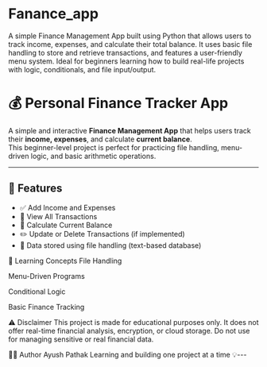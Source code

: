 # Fanance_app
A simple Finance Management App built using Python that allows users to track income, expenses, and calculate their total balance. It uses basic file handling to store and retrieve transactions, and features a user-friendly menu system. Ideal for beginners learning how to build real-life projects with logic, conditionals, and file input/output.
# 💰 Personal Finance Tracker App

A simple and interactive **Finance Management App** that helps users track their **income, expenses**, and calculate **current balance**.  
This beginner-level project is perfect for practicing file handling, menu-driven logic, and basic arithmetic operations.

---

## 🚀 Features

- ✅ Add Income and Expenses  
- 📄 View All Transactions  
- 🧮 Calculate Current Balance  
- ✏️ Update or Delete Transactions (if implemented)  
- 💾 Data stored using file handling (text-based database)

🧠 Learning Concepts
File Handling

Menu-Driven Programs

Conditional Logic

Basic Finance Tracking

⚠️ Disclaimer
This project is made for educational purposes only.
It does not offer real-time financial analysis, encryption, or cloud storage.
Do not use for managing sensitive or real financial data.

🙋‍♂️ Author
Ayush Pathak
Learning and building one project at a time 💡---
